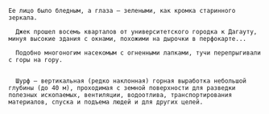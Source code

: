     Ее лицо было бледным, а глаза – зелеными, как кромка старинного зеркала.

      Джек прошел восемь кварталов от университетского городка к Дагауту, минуя высокие здания с окнами, похожими на дырочки в перфокарте...

      Подобно многоногим насекомым с огненными лапками, тучи перепрыгивали с горы на гору.


      Шурф – вертикальная (редко наклонная) горная выработка небольшой глубины (до 40 м), проходимая с земной поверхности для разведки полезных ископаемых, вентиляции, водоотлива, транспортирования материалов, спуска и подъема людей и для других целей.
